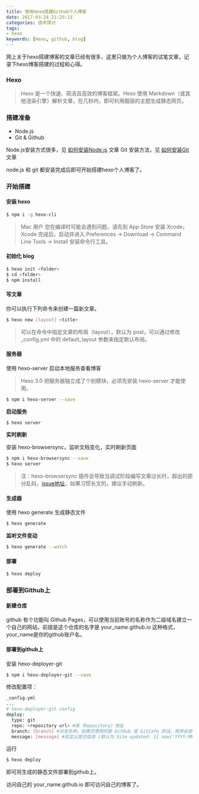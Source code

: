 ```yaml
---
title: 使用Hexo搭建Github个人博客
date: 2017-03-24 21:25:13
categories: 技术探讨
tags:
- hexo
keywords: [Hexo, github, blog]
---
```

网上关于hexo搭建博客的文章已经有很多，这里只做为个人博客的试笔文章，记录下hexo博客搭建的过程和心得。

### Hexo

> Hexo 是一个快速、简洁且高效的博客框架。Hexo 使用 Markdown（或其他渲染引擎）解析文章，在几秒内，即可利用靓丽的主题生成静态网页。

### 搭建准备

*   Node.js
*   Git & Github

Node.js安装方式很多，见 [如何安装Node.js](../如何安装Nodejs/) 文章
Git 安装方法，见 [如何安装Git](../如何安装Git/) 文章

node.js 和 git 都安装完成后即可开始搭建hexo个人博客了。

### 开始搭建

#### 安装 hexo

```bash
$ npm i -g hexo-cli
```
> Mac 用户
> 您在编译时可能会遇到问题，请先到 App Store 安装 Xcode，Xcode 完成后，启动并进入 Preferences -> Download -> Command Line Tools -> Install 安装命令行工具。

#### 初始化 blog

```bash
$ hexo init <folder>
$ cd <folder>
$ npm install
```

#### 写文章

你可以执行下列命令来创建一篇新文章。

```bash
$ hexo new [layout] <title>
```
> 可以在命令中指定文章的布局（layout），默认为 post，可以通过修改_config.yml 中的 default_layout 参数来指定默认布局。

#### 服务器

使用 hexo-server 启动本地服务查看博客

> Hexo 3.0 把服务器独立成了个别模块，必须先安装 hexo-server 才能使用。

```bash
$ npm i hexo-server --save
```

**启动服务**

```bash
$ hexo server
```

**实时刷新**

安装 hexo-browsersync，监听文档变化，实时刷新页面

```bash
$ npm i hexo-browsersync --save
$ hexo server
```

> 注：hexo-browsersync 插件会导致当调试阶段编写文章过长时，超出的部分乱码，[issue地址](https://github.com/hexojs/hexo/issues/2149)，如果习惯长文的，建议手动刷新。

#### 生成器

使用 hexo generate 生成静态文件

```bash
$ hexo generate
```

**监听文件变动**

```bash
$ hexo generate --watch
```

#### 部署

```bash
$ hexo deploy
```

### 部署到Github上

#### 新建仓库

github 有个功能叫 Github Pages，可以使用当前账号的名称作为二级域名建立一个自己的网站，前提是这个仓库的名字是 your_name.github.io 这种格式，your_name是你的github账户名。

#### 部署到github上

安装 hexo-deployer-git

```bash
$ npm i hexo-deployer-git --save
```

修改配置项：

```bash
_config.yml
...
# hexo-deployer-git config
deploy:
  type: git
  repo: <repository url> #库（Repository）地址
  branch: [branch] #分支名称。如果您使用的是 GitHub 或 GitCafe 的话，程序会尝试自动检测。
  message: [message] #自定义提交信息 (默认为 Site updated: {{ now('YYYY-MM-DD HH:mm:ss') }})
```

运行

```bash
$ hexo deploy
```

即可将生成的静态文件部署到github上。

访问自己的 your_name.github.io 即可访问自己的博客了。
